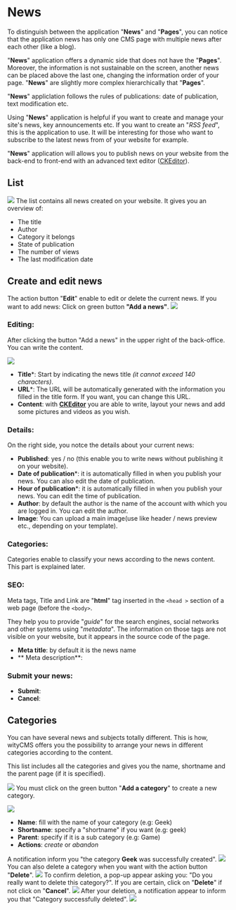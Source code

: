 # News

To distinguish between the application "**News**" and "**Pages**", you can notice that the application news has only one CMS page with multiple news after each other (like a blog).

"**News**" application offers a dynamic side that does not have the "**Pages**". Moreover, the information is not sustainable on the screen, another news can be placed above the last one, changing the information order of your page. "**News**" are slightly more complex hierarchically that "**Pages**".

"**News**" appliclation follows the rules of publications: date of publication, text modification etc.

Using "**News**" application is helpful if you want to create and manage your site's news, key announcements etc. If you want to create an "*RSS feed*", this is the application to use. It will be interesting for those who want to subscribe to the latest news from of your website for example. 

"**News**" application will allows you to publish news on your website from the back-end to front-end with an advanced text editor ([CKEditor](http://docs.ckeditor.com/)).

## List
![](news-01.png)
The list contains all news created on your website. It gives you an overview of: 

* The title 
* Author
* Category it belongs
* State of publication
* The number of views
* The last modification date

## Create and edit news

The action button "**Edit**" enable to edit or delete the current news. 
If you want to add news: Click on green button **"Add a news"**.
![](news-02.png)
### Editing:

After clicking the button "Add a news" in the upper right of the back-office. You can write the content.

![](post-news-02.png)

* **Title***: Start by indicating the news title *(it cannot exceed 140 characters)*.
* **URL***: The URL will be automatically generated with the information you filled in the title form. If you want, you can change this URL.
* **Content**: with **[CKEditor](http://docs.ckeditor.com/)** you are able to write, layout your news and add some pictures and videos as you wish.

### Details:

On the right side, you notce the details about your current news:

* **Published**: yes / no (this enable you to write news without publishing it on your website).
* **Date of publication***: it is automatically filled in when you publish your news. You can also edit the date of publication.
*  **Hour of publication***: it is automatically filled in when you publish your news. You can edit the time of publication.
* **Author**: by default the author is the name of the account with which you are logged in. You can edit the author.
* **Image**: You can upload a main image(use like header / news preview etc., depending on your template).

### Categories:

Categories enable to classify your news according to the news content. This part is explained later. 

### SEO:

Meta tags, Title and Link are "**html**" tag inserted in the ```<head >``` section of a web page (before the ```<body>```. 

They help you to provide "*guide*" for the search engines, social networks and other systems using "*metadata*". The information on those tags are not visible on your website, but it appears in the source code of the page.

* **Meta title**: by default it is the news name
* ** Meta description**:

### Submit your news:

* **Submit**:
* **Cancel**:

## Categories

You can have several news and subjects totally different. This is how, wityCMS offers you the possibility to arrange your news in different categories according to the content.

This list includes all the categories and gives you the name, shortname and the parent page (if it is specified).

![](news-04.png)
You must click on the green button "**Add a category**" to create a new category.

![](news-05.png)

* **Name**: fill with the name of your category (e.g: Geek)
* **Shortname**: specify a "shortname" if you want (e.g: geek)
* **Parent**: specify if it is a sub category (e.g: Game)
* **Actions**: *create* or *abandon*

A notification inform you "the category **Geek** was successfully created".
![](news-06.png)
You can also delete a category when you want with the action button "**Delete**". 
![](news-07.png)
To confirm deletion, a pop-up appear asking you: "Do you really want to delete this category?".
If you are certain, click on "**Delete**" if not click on "**Cancel**".
![](news-08.png)
After your deletion, a notification appear to inform you that "Category successfully deleted". 
![](news-09.png)